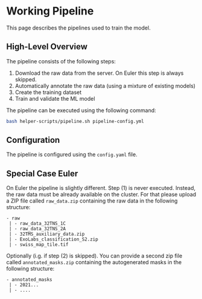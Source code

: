 # Working Pipeline

This page describes the pipelines used to train the model.

## High-Level Overview

The pipeline consists of the following steps:

1) Download the raw data from the server. On Euler this step is always skipped.
2) Automatically annotate the raw data (using a mixture of existing models)
3) Create the training dataset
4) Train and validate the ML model

The pipeline can be executed using the following command:

```bash
bash helper-scripts/pipeline.sh pipeline-config.yml 
```

## Configuration

The pipeline is configured using the `config.yaml` file.

## Special Case Euler

On Euler the pipeline is slightly different. Step (1) is never executed. Instead, the raw data must be already available
on the cluster. For that please upload a ZIP file called `raw_data.zip` containing the raw data in the following
structure:

```
- raw
 | - raw_data_32TNS_1C
 | - raw_data_32TNS_2A
 | - 32TMS_auxiliary_data.zip
 | - ExoLabs_classification_S2.zip
 | - swiss_map_tile.tif
```

Optionally (i.g. if step (2) is skipped). You can provide a second zip file called `annotated_masks.zip` containing the
autogenerated masks in the following structure:

```
- annotated_masks
 | - 2021...
 | - ....
```

